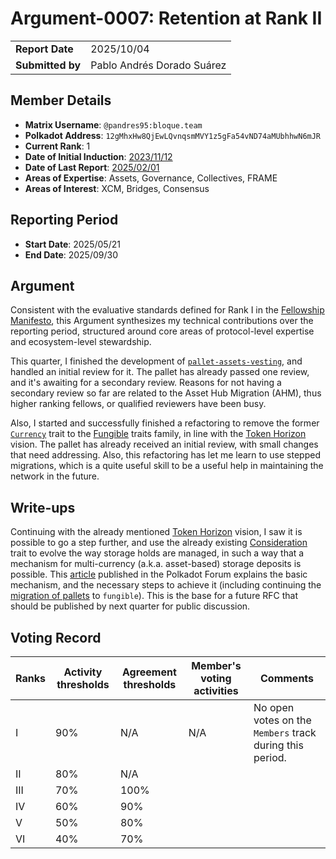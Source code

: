 # Argument-0007: Retention at Rank II

|                  |                            |
| ---------------- | -------------------------- |
| **Report Date**  | 2025/10/04                 |
| **Submitted by** | Pablo Andrés Dorado Suárez |

## Member Details

- **Matrix Username**: `@pandres95:bloque.team`
- **Polkadot Address**: `12gMhxHw8QjEwLQvnqsmMVY1z5gFa54vND74aMUbhhwN6mJR`
- **Current Rank**: 1
- **Date of Initial Induction**: [2023/11/12](https://collectives.subsquare.io/fellowship/referenda/38)
- **Date of Last Report**: [2025/02/01](https://github.com/polkadot-fellows/Evaluations/blob/main//evidence/pandres95/00005-2025-05-promote-rank-II.md)
- **Areas of Expertise**: Assets, Governance, Collectives, FRAME
- **Areas of Interest**: XCM, Bridges, Consensus

## Reporting Period

- **Start Date**: 2025/05/21
- **End Date**: 2025/09/30

## Argument

Consistent with the evaluative standards defined for Rank I in the [Fellowship Manifesto](https://github.com/polkadot-fellows/manifesto/blob/0c3df46d76625980b8b48742cb86f4d8fa6dda8d/manifesto.pdf), this Argument synthesizes my technical contributions over the reporting period, structured around core areas of protocol-level expertise and ecosystem-level stewardship.

This quarter, I finished the development of [`pallet-assets-vesting`](https://github.com/paritytech/polkadot-sdk/pull/7404), and handled an initial review for it. The pallet has already passed one review, and it's awaiting for a secondary review. Reasons for not having a secondary review so far are related to the Asset Hub Migration (AHM), thus higher ranking fellows, or qualified reviewers have been busy.

Also, I started and successfully finished a refactoring to remove the former [`Currency`](https://paritytech.github.io/polkadot-sdk/master/frame_support/traits/tokens/currency/index.html) trait to the [Fungible](https://paritytech.github.io/polkadot-sdk/master/frame_support/traits/tokens/fungible/index.html) traits family, in line with the [Token Horizon](https://github.com/paritytech/polkadot-sdk/issues/327) vision. The pallet has already received an initial review, with small changes that need addressing. Also, this refactoring has let me learn to use stepped migrations, which is a quite useful skill to be a useful help in maintaining the network in the future.

## Write-ups

Continuing with the already mentioned [Token Horizon](https://github.com/paritytech/polkadot-sdk/issues/327) vision, I saw it is possible to go a step further, and use the already existing [Consideration](https://docs.rs/frame-support/latest/frame_support/traits/trait.Consideration.html) trait to evolve the way storage holds are managed, in such a way that a mechanism for multi-currency (a.k.a. asset-based) storage deposits is possible. This [article](https://forum.polkadot.network/t/asset-based-storage-deposit-payments-for-polkadot-kusama/14757) published in the Polkadot Forum explains the basic mechanism, and the necessary steps to achieve it (including continuing the [migration of pallets](https://github.com/paritytech/polkadot-sdk/issues/226) to `fungible`). This is the base for a future RFC that should be published by next quarter for public discussion.

## Voting Record

| Ranks | Activity thresholds | Agreement thresholds | Member's voting activities | Comments                                                 |
| ----- | ------------------- | -------------------- | -------------------------- | -------------------------------------------------------- |
| I     | 90%                 | N/A                  | N/A                        | No open votes on the `Members` track during this period. |
| II    | 80%                 | N/A                  |                            |                                                          |
| III   | 70%                 | 100%                 |                            |                                                          |
| IV    | 60%                 | 90%                  |                            |                                                          |
| V     | 50%                 | 80%                  |                            |                                                          |
| VI    | 40%                 | 70%                  |                            |                                                          |
